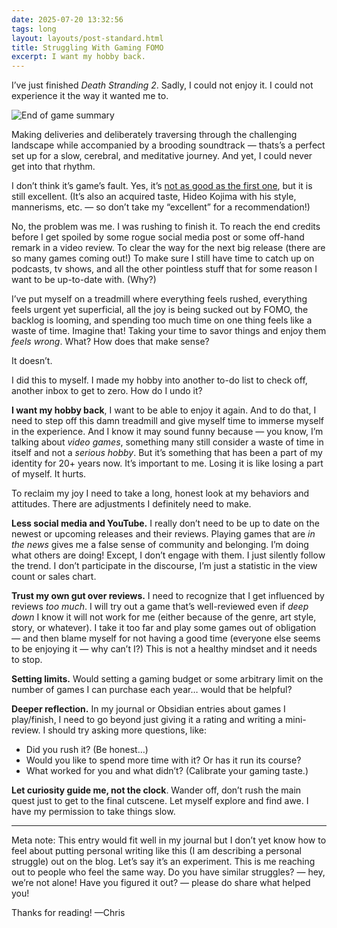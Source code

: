 ```yaml
---
date: 2025-07-20 13:32:56
tags: long
layout: layouts/post-standard.html
title: Struggling With Gaming FOMO
excerpt: I want my hobby back.
---
```


I’ve just finished *Death Stranding 2*. Sadly, I could not enjoy it. I could not experience it the way it wanted me to.

![End of game summary](/assets/images/death-stranding-2-summary-screen.jpg)

Making deliveries and deliberately traversing through the challenging landscape while accompanied by a brooding soundtrack — thats’s a perfect set up for a slow, cerebral, and meditative journey. And yet, I could never get into that rhythm.

I don’t think it’s game’s fault. Yes, it’s [not as good as the first one](https://thisweekinvideogames.com/review/death-stranding-2-on-the-beach/), but it is still excellent. (It’s also an acquired taste, Hideo Kojima with his style, mannerisms, etc. — so don’t take my “excellent” for a recommendation!)

No, the problem was me. I was rushing to finish it. To reach the end credits before I get spoiled by some rogue social media post or some off-hand remark in a video review. To clear the way for the next big release (there are so many games coming out!) To make sure I still have time to catch up on podcasts, tv shows, and all the other pointless stuff that for some reason I want to be up-to-date with. (Why?)

I’ve put myself on a treadmill where everything feels rushed, everything feels urgent yet superficial, all the joy is being sucked out by FOMO, the backlog is looming, and spending too much time on one thing feels like a waste of time. Imagine that! Taking your time to savor things and enjoy them *feels wrong*. What? How does that make sense?

It doesn’t.

I did this to myself. I made my hobby into another to-do list to check off, another inbox to get to zero. How do I undo it? 

**I want my hobby back**, I want to be able to enjoy it again. And to do that, I need to step off this damn treadmill and give myself time to immerse myself in the experience. And I know it may sound funny because — you know, I’m talking about *video games*, something many still consider a waste of time in itself and not a *serious hobby*. But it’s something that has been a part of my identity for 20+ years now. It’s important to me. Losing it is like losing a part of myself. It hurts.

To reclaim my joy I need to take a long, honest look at my behaviors and attitudes. There are adjustments I definitely need to make.

**Less social media and YouTube.** I really don’t need to be up to date on the newest or upcoming releases and their reviews. Playing games that are *in the news* gives me a false sense of community and belonging. I’m doing what others are doing! Except, I don’t engage with them. I just silently follow the trend. I don’t participate in the discourse, I’m just a statistic in the view count or sales chart.

**Trust my own gut over reviews.** I need to recognize that I get influenced by reviews *too much*. I will try out a game that’s well-reviewed even if *deep down* I know it will not work for me (either because of the genre, art style, story, or whatever). I take it too far and play some games out of obligation — and then blame myself for not having a good time (everyone else seems to be enjoying it — why can’t I?) This is not a healthy mindset and it needs to stop.

**Setting limits.** Would setting a gaming budget or some arbitrary limit on the number of games I can purchase each year… would that be helpful?

**Deeper reflection.** In my journal or Obsidian entries about games I play/finish, I need to go beyond just giving it a rating and writing a mini-review. I should try asking more questions, like:
- Did you rush it? (Be honest…)
- Would you like to spend more time with it? Or has it run its course?
- What worked for you and what didn’t? (Calibrate your gaming taste.)

**Let curiosity guide me, not the clock**. Wander off, don’t rush the main quest just to get to the final cutscene. Let myself explore and find awe. I have my permission to take things slow.

***

Meta note: This entry would fit well in my journal but I don’t yet know how to feel about putting personal writing like this (I am describing a personal struggle) out on the blog. Let’s say it’s an experiment. This is me reaching out to people who feel the same way. Do you have similar struggles? — hey, we’re not alone! Have you figured it out? — please do share what helped you!

Thanks for reading! —Chris